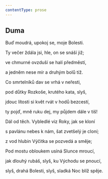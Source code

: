 ```yaml
---
contentType: prose
---
```


## Duma

Buď moudrá, upokoj se, moje Bolesti.

Ty večer ždála jsi, hle, on se snáší již;

ve chmurné ovzduší se halí předměstí,

a jedněm nese mír a druhým bolů tíž.

Co smrtelníků dav se vrhá v neřesti,

pod důtky Rozkoše, krutého kata, slyš,

jdouc lítosti si květ rvát v hodů bezcestí,

ty pojď, mně ruku dej, my půjdem dále v tiš!

Dál od těch. Vybledlé viz Roky, jak se kloní

s pavlánu nebes k nám, šat zvetšelý je cloní;

z vod hlubin Výčitka se pozvedá a směje;

Pod mostu obloukem usíná Slunce mroucí,

jak dlouhý rubáš, slyš, ku Východu se pnoucí,

slyš, drahá Bolesti, slyš, sladká Noc blíž spěje.
